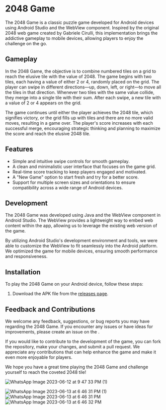# 2048 Game

The 2048 Game is a classic puzzle game developed for Android devices using Android Studio and the WebView component. Inspired by the original 2048 web game created by Gabriele Cirulli, this implementation brings the addictive gameplay to mobile devices, allowing players to enjoy the challenge on the go.

## Gameplay

In the 2048 Game, the objective is to combine numbered tiles on a grid to reach the elusive tile with the value of 2048. The game begins with two tiles, each having a value of either 2 or 4, randomly placed on the grid. The player can swipe in different directions—up, down, left, or right—to move all the tiles in that direction. Whenever two tiles with the same value collide, they merge into a single tile with their sum. After each swipe, a new tile with a value of 2 or 4 appears on the grid.

The game continues until either the player achieves the 2048 tile, which signifies victory, or the grid fills up with tiles and there are no more valid moves, resulting in a game over. The player's score increases with each successful merge, encouraging strategic thinking and planning to maximize the score and reach the elusive 2048 tile.

## Features

- Simple and intuitive swipe controls for smooth gameplay.
- A clean and minimalistic user interface that focuses on the game grid.
- Real-time score tracking to keep players engaged and motivated.
- A "New Game" option to start fresh and try for a better score.
- Support for multiple screen sizes and orientations to ensure compatibility across a wide range of Android devices.

## Development

The 2048 Game was developed using Java and the WebView component in Android Studio. The WebView provides a lightweight way to embed web content within the app, allowing us to leverage the existing web version of the game.

By utilizing Android Studio's development environment and tools, we were able to customize the WebView to fit seamlessly into the Android platform. We optimized the game for mobile devices, ensuring smooth performance and responsiveness.

## Installation

To play the 2048 Game on your Android device, follow these steps:

1. Download the APK file from the [releases page](https://play.google.com/store/apps/details?id=com.yasma.a2048).

## Feedback and Contributions

We welcome any feedback, suggestions, or bug reports you may have regarding the 2048 Game. If you encounter any issues or have ideas for improvements, please create an issue on the .

If you would like to contribute to the development of the game, you can fork the repository, make your changes, and submit a pull request. We appreciate any contributions that can help enhance the game and make it even more enjoyable for players.

We hope you have a great time playing the 2048 Game and challenge yourself to reach the coveted 2048 tile!


![WhatsApp Image 2023-06-12 at 9 47 33 PM (1)](https://github.com/zakirhusain-3802/2048/assets/66136416/16b08e04-6851-496c-9734-df242791463c)

![WhatsApp Image 2023-06-13 at 6 46 31 PM (1)](https://github.com/zakirhusain-3802/2048/assets/66136416/68547b8b-6b4d-476c-8ccd-c65f36cae0e1)
![WhatsApp Image 2023-06-13 at 6 46 31 PM](https://github.com/zakirhusain-3802/2048/assets/66136416/d835592f-ffcf-4342-9081-d5724ee4997d)
![WhatsApp Image 2023-06-13 at 6 46 32 PM](https://github.com/zakirhusain-3802/2048/assets/66136416/9d4d4da3-0bdc-47f2-ac72-c6cd1430ca9d)


